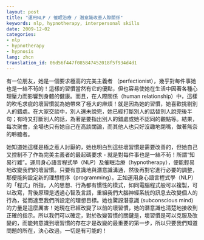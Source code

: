 ```yaml
---
layout: post
title: "運用NLP / 催眠治療 / 潛意識改善人際關係"
keywords: nlp, hypnotherapy, interpersonal skills
date: 2009-12-02
categories:
- nlp
- hypnotherapy
- hypnosis
lang: zhcn
translation_id: 06d56f447f085847452018f5f934d4d1
---
```


有一位朋友，她是一個要求極高的完美主義者 （perfectionist），幾乎對每件事她也是一絲不茍的！這樣的習慣當然有它的優點，但也容易使她在生活中因著各種心理壓力而影響到身體的健康。而且，在人際關係（human relationship）中，這樣的吹毛求疵的壞習慣就為她帶來了極大的麻煩！就是因為她的習慣，她喜歡挑剔別人的錯處。在大家交談中，別人還未說完，她已經打斷別人的話替別人說完後半句；有時又打斷別人的話，為著是要指出別人的錯處或她不認同的觀點等。結果，每次聚會，全場也只有她自己在高談闊論，而其他人也只好沒趣地閉嘴，做著無奈的聆聽者。

她知道她這樣是極之惹人討厭的，她也明白到這些壞習慣是需要改善的，但她自己又控制不了作為完美主義者的最起碼要求 - 就是對每件事也是一絲不茍！所謂“知易行難”。運用身心語言程式學（NLP）及催眠治療（hypnotherapy），便能輕易地改變我們的壞習慣。只要有意識地與潛意識溝通，然後再對它進行必要的調整，那便能夠設定新的理想程序（programming）。正如運用身心語言程式學（NLP）的「程式」所指，人的思想、行為都有慣性的模式，如同電腦程式般可以複製，可以改寫，背後原理是透過心智及言語，重組我們大腦神經系統的訊息去改變個人的行為，從而達至我們所設定的理想目標。她也驚訝潛意識 (subconscious mind) 的力量是這麼厲害！她現在已經改變了以前的壞習慣，她的潛意識也清楚地接收到正確的指示。所以我們可以確定，對於改變習慣的關鍵是，壞習慣是可以克服及改變的，而能夠意識到壞習慣的存在才是改變的最重要的第一步，所以只要我們知道問題的所在，決心改過，一切是有可能的！
